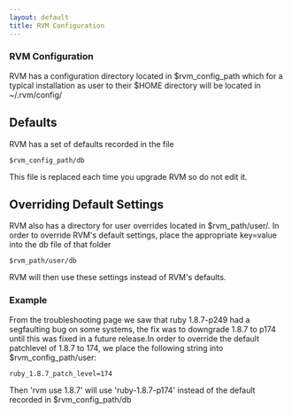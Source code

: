 ```yaml
---
layout: default
title: RVM Configuration
---
```


### RVM Configuration

RVM has a configuration directory located in $rvm_config_path which for a
typical installation as user to their $HOME directory will be located in
~/.rvm/config/

## Defaults

RVM has a set of defaults recorded in the file

```
$rvm_config_path/db
```

This file is replaced each time you upgrade RVM so do not edit it.

## Overriding Default Settings

RVM also has a directory for user overrides located in $rvm_path/user/. In order
to override RVM's default settings, place the appropriate key=value into the db
file of that folder

```
$rvm_path/user/db
```

RVM will then use these settings instead of RVM's defaults.

### Example

From the troubleshooting page we saw that ruby 1.8.7-p249 had a segfaulting bug
on some systems, the fix was to downgrade 1.8.7 to p174 until this was fixed in
a future release.In order to override the default patchlevel of 1.8.7 to 174, we
place the following string into $rvm_config_path/user:

```
ruby_1.8.7_patch_level=174
```

Then 'rvm use 1.8.7' will use 'ruby-1.8.7-p174' instead of the default recorded
in $rvm_config_path/db
